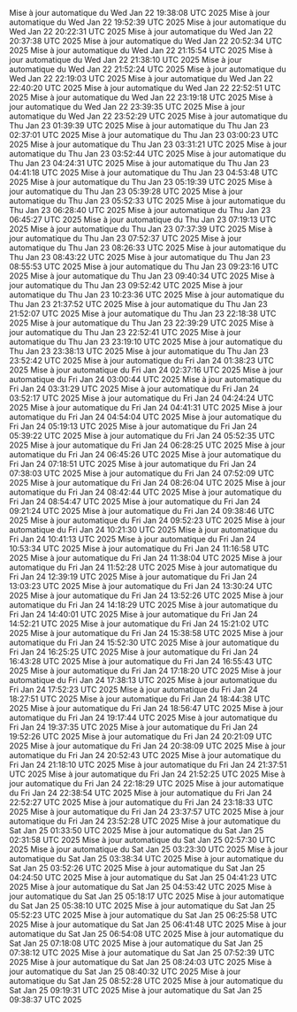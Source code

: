 Mise à jour automatique du Wed Jan 22 19:38:08 UTC 2025
Mise à jour automatique du Wed Jan 22 19:52:39 UTC 2025
Mise à jour automatique du Wed Jan 22 20:22:31 UTC 2025
Mise à jour automatique du Wed Jan 22 20:37:38 UTC 2025
Mise à jour automatique du Wed Jan 22 20:52:34 UTC 2025
Mise à jour automatique du Wed Jan 22 21:15:54 UTC 2025
Mise à jour automatique du Wed Jan 22 21:38:10 UTC 2025
Mise à jour automatique du Wed Jan 22 21:52:24 UTC 2025
Mise à jour automatique du Wed Jan 22 22:19:03 UTC 2025
Mise à jour automatique du Wed Jan 22 22:40:20 UTC 2025
Mise à jour automatique du Wed Jan 22 22:52:51 UTC 2025
Mise à jour automatique du Wed Jan 22 23:19:18 UTC 2025
Mise à jour automatique du Wed Jan 22 23:39:35 UTC 2025
Mise à jour automatique du Wed Jan 22 23:52:29 UTC 2025
Mise à jour automatique du Thu Jan 23 01:39:39 UTC 2025
Mise à jour automatique du Thu Jan 23 02:37:01 UTC 2025
Mise à jour automatique du Thu Jan 23 03:00:23 UTC 2025
Mise à jour automatique du Thu Jan 23 03:31:21 UTC 2025
Mise à jour automatique du Thu Jan 23 03:52:44 UTC 2025
Mise à jour automatique du Thu Jan 23 04:24:31 UTC 2025
Mise à jour automatique du Thu Jan 23 04:41:18 UTC 2025
Mise à jour automatique du Thu Jan 23 04:53:48 UTC 2025
Mise à jour automatique du Thu Jan 23 05:19:39 UTC 2025
Mise à jour automatique du Thu Jan 23 05:39:28 UTC 2025
Mise à jour automatique du Thu Jan 23 05:52:33 UTC 2025
Mise à jour automatique du Thu Jan 23 06:28:40 UTC 2025
Mise à jour automatique du Thu Jan 23 06:45:27 UTC 2025
Mise à jour automatique du Thu Jan 23 07:19:13 UTC 2025
Mise à jour automatique du Thu Jan 23 07:37:39 UTC 2025
Mise à jour automatique du Thu Jan 23 07:52:37 UTC 2025
Mise à jour automatique du Thu Jan 23 08:26:33 UTC 2025
Mise à jour automatique du Thu Jan 23 08:43:22 UTC 2025
Mise à jour automatique du Thu Jan 23 08:55:53 UTC 2025
Mise à jour automatique du Thu Jan 23 09:23:16 UTC 2025
Mise à jour automatique du Thu Jan 23 09:40:34 UTC 2025
Mise à jour automatique du Thu Jan 23 09:52:42 UTC 2025
Mise à jour automatique du Thu Jan 23 10:23:36 UTC 2025
Mise à jour automatique du Thu Jan 23 21:37:52 UTC 2025
Mise à jour automatique du Thu Jan 23 21:52:07 UTC 2025
Mise à jour automatique du Thu Jan 23 22:18:38 UTC 2025
Mise à jour automatique du Thu Jan 23 22:39:29 UTC 2025
Mise à jour automatique du Thu Jan 23 22:52:41 UTC 2025
Mise à jour automatique du Thu Jan 23 23:19:10 UTC 2025
Mise à jour automatique du Thu Jan 23 23:38:13 UTC 2025
Mise à jour automatique du Thu Jan 23 23:52:42 UTC 2025
Mise à jour automatique du Fri Jan 24 01:38:23 UTC 2025
Mise à jour automatique du Fri Jan 24 02:37:16 UTC 2025
Mise à jour automatique du Fri Jan 24 03:00:44 UTC 2025
Mise à jour automatique du Fri Jan 24 03:31:29 UTC 2025
Mise à jour automatique du Fri Jan 24 03:52:17 UTC 2025
Mise à jour automatique du Fri Jan 24 04:24:24 UTC 2025
Mise à jour automatique du Fri Jan 24 04:41:31 UTC 2025
Mise à jour automatique du Fri Jan 24 04:54:04 UTC 2025
Mise à jour automatique du Fri Jan 24 05:19:13 UTC 2025
Mise à jour automatique du Fri Jan 24 05:39:22 UTC 2025
Mise à jour automatique du Fri Jan 24 05:52:35 UTC 2025
Mise à jour automatique du Fri Jan 24 06:28:25 UTC 2025
Mise à jour automatique du Fri Jan 24 06:45:26 UTC 2025
Mise à jour automatique du Fri Jan 24 07:18:51 UTC 2025
Mise à jour automatique du Fri Jan 24 07:38:03 UTC 2025
Mise à jour automatique du Fri Jan 24 07:52:09 UTC 2025
Mise à jour automatique du Fri Jan 24 08:26:04 UTC 2025
Mise à jour automatique du Fri Jan 24 08:42:44 UTC 2025
Mise à jour automatique du Fri Jan 24 08:54:47 UTC 2025
Mise à jour automatique du Fri Jan 24 09:21:24 UTC 2025
Mise à jour automatique du Fri Jan 24 09:38:46 UTC 2025
Mise à jour automatique du Fri Jan 24 09:52:23 UTC 2025
Mise à jour automatique du Fri Jan 24 10:21:30 UTC 2025
Mise à jour automatique du Fri Jan 24 10:41:13 UTC 2025
Mise à jour automatique du Fri Jan 24 10:53:34 UTC 2025
Mise à jour automatique du Fri Jan 24 11:16:58 UTC 2025
Mise à jour automatique du Fri Jan 24 11:38:04 UTC 2025
Mise à jour automatique du Fri Jan 24 11:52:28 UTC 2025
Mise à jour automatique du Fri Jan 24 12:39:19 UTC 2025
Mise à jour automatique du Fri Jan 24 13:03:23 UTC 2025
Mise à jour automatique du Fri Jan 24 13:30:24 UTC 2025
Mise à jour automatique du Fri Jan 24 13:52:26 UTC 2025
Mise à jour automatique du Fri Jan 24 14:18:29 UTC 2025
Mise à jour automatique du Fri Jan 24 14:40:01 UTC 2025
Mise à jour automatique du Fri Jan 24 14:52:21 UTC 2025
Mise à jour automatique du Fri Jan 24 15:21:02 UTC 2025
Mise à jour automatique du Fri Jan 24 15:38:58 UTC 2025
Mise à jour automatique du Fri Jan 24 15:52:30 UTC 2025
Mise à jour automatique du Fri Jan 24 16:25:25 UTC 2025
Mise à jour automatique du Fri Jan 24 16:43:28 UTC 2025
Mise à jour automatique du Fri Jan 24 16:55:43 UTC 2025
Mise à jour automatique du Fri Jan 24 17:18:20 UTC 2025
Mise à jour automatique du Fri Jan 24 17:38:13 UTC 2025
Mise à jour automatique du Fri Jan 24 17:52:23 UTC 2025
Mise à jour automatique du Fri Jan 24 18:27:51 UTC 2025
Mise à jour automatique du Fri Jan 24 18:44:38 UTC 2025
Mise à jour automatique du Fri Jan 24 18:56:47 UTC 2025
Mise à jour automatique du Fri Jan 24 19:17:44 UTC 2025
Mise à jour automatique du Fri Jan 24 19:37:35 UTC 2025
Mise à jour automatique du Fri Jan 24 19:52:26 UTC 2025
Mise à jour automatique du Fri Jan 24 20:21:09 UTC 2025
Mise à jour automatique du Fri Jan 24 20:38:09 UTC 2025
Mise à jour automatique du Fri Jan 24 20:52:43 UTC 2025
Mise à jour automatique du Fri Jan 24 21:18:10 UTC 2025
Mise à jour automatique du Fri Jan 24 21:37:51 UTC 2025
Mise à jour automatique du Fri Jan 24 21:52:25 UTC 2025
Mise à jour automatique du Fri Jan 24 22:18:29 UTC 2025
Mise à jour automatique du Fri Jan 24 22:38:54 UTC 2025
Mise à jour automatique du Fri Jan 24 22:52:27 UTC 2025
Mise à jour automatique du Fri Jan 24 23:18:33 UTC 2025
Mise à jour automatique du Fri Jan 24 23:37:57 UTC 2025
Mise à jour automatique du Fri Jan 24 23:52:28 UTC 2025
Mise à jour automatique du Sat Jan 25 01:33:50 UTC 2025
Mise à jour automatique du Sat Jan 25 02:31:58 UTC 2025
Mise à jour automatique du Sat Jan 25 02:57:30 UTC 2025
Mise à jour automatique du Sat Jan 25 03:23:30 UTC 2025
Mise à jour automatique du Sat Jan 25 03:38:34 UTC 2025
Mise à jour automatique du Sat Jan 25 03:52:26 UTC 2025
Mise à jour automatique du Sat Jan 25 04:24:50 UTC 2025
Mise à jour automatique du Sat Jan 25 04:41:23 UTC 2025
Mise à jour automatique du Sat Jan 25 04:53:42 UTC 2025
Mise à jour automatique du Sat Jan 25 05:18:17 UTC 2025
Mise à jour automatique du Sat Jan 25 05:38:10 UTC 2025
Mise à jour automatique du Sat Jan 25 05:52:23 UTC 2025
Mise à jour automatique du Sat Jan 25 06:25:58 UTC 2025
Mise à jour automatique du Sat Jan 25 06:41:48 UTC 2025
Mise à jour automatique du Sat Jan 25 06:54:08 UTC 2025
Mise à jour automatique du Sat Jan 25 07:18:08 UTC 2025
Mise à jour automatique du Sat Jan 25 07:38:12 UTC 2025
Mise à jour automatique du Sat Jan 25 07:52:39 UTC 2025
Mise à jour automatique du Sat Jan 25 08:24:03 UTC 2025
Mise à jour automatique du Sat Jan 25 08:40:32 UTC 2025
Mise à jour automatique du Sat Jan 25 08:52:28 UTC 2025
Mise à jour automatique du Sat Jan 25 09:19:31 UTC 2025
Mise à jour automatique du Sat Jan 25 09:38:37 UTC 2025
